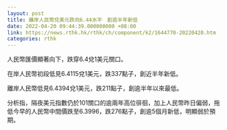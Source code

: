 ```yaml
---
layout: post
title: 離岸人民幣兌美元跌向6.44水平　創逾半年新低
date: 2022-04-20 09:44:39.000000000 +08:00
link: https://news.rthk.hk/rthk/ch/component/k2/1644770-20220420.htm
categories: rthk
---
```


人民幣匯價顯著向下，跌穿6.4兌1美元關口。

在岸人民幣初段低見6.4115兌1美元，跌337點子，創近半年新低。

離岸人民幣低見6.4394兌1美元，跌211點子，創逾半年以來最低。

分析指，隔夜美元指數仍於101關口的逾兩年高位徘徊，加上人民幣昨日偏弱，拖低今早的人民幣中間價跌至6.3996，跌276點子，創逾5個月新低，明顯弱於預期。

